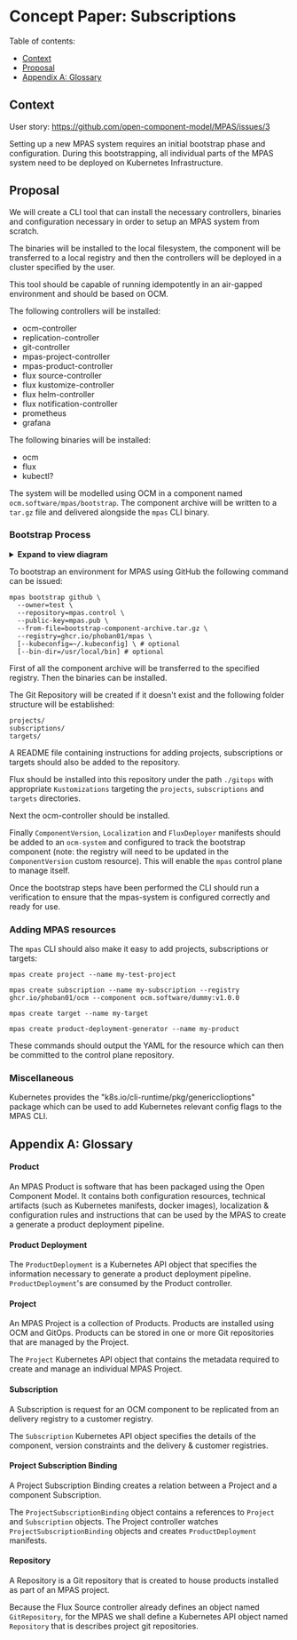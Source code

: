 # Concept Paper: Subscriptions

Table of contents:
- [Context](#context)
- [Proposal](#proposal)
- [Appendix A: Glossary](#appendix-b-glossary)

## Context

User story: https://github.com/open-component-model/MPAS/issues/3

Setting up a new MPAS system requires an initial bootstrap phase and configuration. During this bootstrapping, all individual parts of the MPAS system need to be deployed on Kubernetes Infrastructure.

## Proposal

We will create a CLI tool that can install the necessary controllers, binaries and configuration necessary in order to setup an MPAS system from scratch.

The binaries will be installed to the local filesystem, the component will be transferred to a local registry and then the controllers will be deployed in a cluster specified by the user.

This tool should be capable of running idempotently in an air-gapped environment and should be based on OCM.

The following controllers will be installed:

- ocm-controller
- replication-controller
- git-controller
- mpas-project-controller
- mpas-product-controller
- flux source-controller
- flux kustomize-controller
- flux helm-controller
- flux notification-controller
- prometheus
- grafana

The following binaries will be installed:
- ocm
- flux
- kubectl?

The system will be modelled using OCM in a component named `ocm.software/mpas/bootstrap`. The component archive will be written to a `tar.gz` file and delivered alongside the `mpas` CLI binary.

### Bootstrap Process

<details>
<summary><strong>Expand to view diagram</strong></summary>

```mermaid
flowchart TD
   A[1: transfer component to registry]--> B
   B[2: install binaries to local filesystem]--> C
   C[3: create mpas system repository] --> D
   D[4: configure git repository] --> E
   E[5: install flux] --> F
   F[6: create flux sync resources] --> G
   G[7: install ocm-controller] --> H
   H[8: create ocm resource to sync bootstrap components] --> I
   I[9: verify configuration of mpas]
```

</details>

To bootstrap an environment for MPAS using GitHub the following command can be issued:

```shell
mpas bootstrap github \
  --owner=test \
  --repository=mpas.control \
  --public-key=mpas.pub \
  --from-file=bootstrap-component-archive.tar.gz \
  --registry=ghcr.io/phoban01/mpas \
  [--kubeconfig=~/.kubeconfig] \ # optional
  [--bin-dir=/usr/local/bin] # optional
```

First of all the component archive will be transferred to the specified registry. Then the binaries can be installed.

The Git Repository will be created if it doesn't exist and the following folder structure will be established:

```
projects/
subscriptions/
targets/
```

A README file containing instructions for adding projects, subscriptions or targets should also be added to the repository.

Flux should be installed into this repository under the path `./gitops` with appropriate `Kustomizations` targeting the `projects`, `subscriptions` and `targets` directories.

Next the ocm-controller should be installed.

Finally `ComponentVersion`, `Localization` and `FluxDeployer` manifests should be added to an `ocm-system` and configured to track the bootstrap component (note: the registry will need to be updated in the `ComponentVersion` custom resource). This will enable the `mpas` control plane to manage itself.

Once the bootstrap steps have been performed the CLI should run a verification to ensure that the mpas-system is configured correctly and ready for use.

### Adding MPAS resources

The `mpas` CLI should also make it easy to add projects, subscriptions or targets:

`mpas create project --name my-test-project`

`mpas create subscription --name my-subscription --registry ghcr.io/phoban01/ocm --component ocm.software/dummy:v1.0.0`

`mpas create target --name my-target`

`mpas create product-deployment-generator --name my-product`

These commands should output the YAML for the resource which can then be committed to the control plane repository.

### Miscellaneous

Kubernetes provides	the "k8s.io/cli-runtime/pkg/genericclioptions" package which can be used to add Kubernetes relevant config flags to the MPAS CLI.

## Appendix A: Glossary

#### Product

An MPAS Product is software that has been packaged using the Open Component Model. It contains both configuration resources, technical artifacts (such as Kubernetes manifests, docker images), localization & configuration rules and instructions that can be used by the MPAS to create a generate a product deployment pipeline.

#### Product Deployment

The `ProductDeployment` is a Kubernetes API object that specifies the information necessary to generate a product deployment pipeline. `ProductDeployment`'s are consumed by the Product controller.

#### Project

An MPAS Project is a collection of Products. Products are installed using OCM and GitOps. Products can be stored in one or more Git repositories that are managed by the Project.

The `Project` Kubernetes API object that contains the metadata required to create and manage an individual MPAS Project.

#### Subscription

A Subscription is request for an OCM component to be replicated from an delivery registry to a customer registry.

The `Subscription` Kubernetes API object specifies the details of the component, version constraints and the delivery & customer registries.

#### Project Subscription Binding

A Project Subscription Binding creates a relation between a Project and a component Subscription.

The `ProjectSubscriptionBinding` object contains a references to `Project` and `Subscription` objects. The Project controller watches `ProjectSubscriptionBinding` objects and creates `ProductDeployment` manifests.

#### Repository

A Repository is a Git repository that is created to house products installed as part of an MPAS project.

Because the Flux Source controller already defines an object named `GitRepository`, for the MPAS we shall define a Kubernetes API object named `Repository` that is describes project git repositories.

